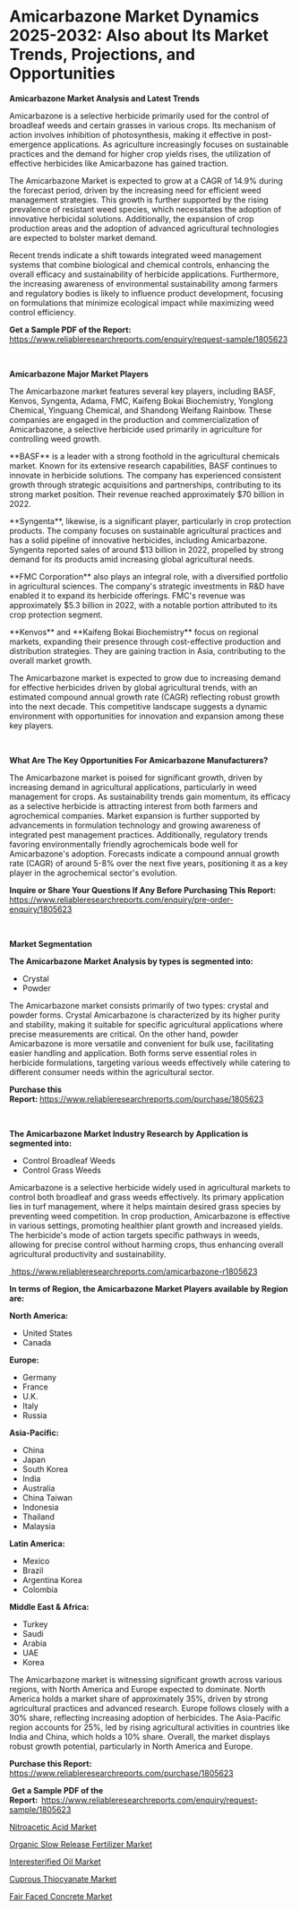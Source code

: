 <p><h1>Amicarbazone Market Dynamics 2025-2032: Also about Its Market Trends, Projections, and Opportunities</h1></p><p><strong>Amicarbazone Market Analysis and Latest Trends</strong></p>
<p><p>Amicarbazone is a selective herbicide primarily used for the control of broadleaf weeds and certain grasses in various crops. Its mechanism of action involves inhibition of photosynthesis, making it effective in post-emergence applications. As agriculture increasingly focuses on sustainable practices and the demand for higher crop yields rises, the utilization of effective herbicides like Amicarbazone has gained traction.</p><p>The Amicarbazone Market is expected to grow at a CAGR of 14.9% during the forecast period, driven by the increasing need for efficient weed management strategies. This growth is further supported by the rising prevalence of resistant weed species, which necessitates the adoption of innovative herbicidal solutions. Additionally, the expansion of crop production areas and the adoption of advanced agricultural technologies are expected to bolster market demand.</p><p>Recent trends indicate a shift towards integrated weed management systems that combine biological and chemical controls, enhancing the overall efficacy and sustainability of herbicide applications. Furthermore, the increasing awareness of environmental sustainability among farmers and regulatory bodies is likely to influence product development, focusing on formulations that minimize ecological impact while maximizing weed control efficiency.</p></p>
<p><strong>Get a Sample PDF of the Report:&nbsp;</strong> <a href="https://www.reliableresearchreports.com/enquiry/request-sample/1805623?utm_campaign=123&utm_medium=2&utm_source=Github&utm_content=ia&utm_term=02042025&utm_id=amicarbazone">https://www.reliableresearchreports.com/enquiry/request-sample/1805623</a></p>
<p>&nbsp;</p>
<p><strong>Amicarbazone Major Market Players</strong></p>
<p><p>The Amicarbazone market features several key players, including BASF, Kenvos, Syngenta, Adama, FMC, Kaifeng Bokai Biochemistry, Yonglong Chemical, Yinguang Chemical, and Shandong Weifang Rainbow. These companies are engaged in the production and commercialization of Amicarbazone, a selective herbicide used primarily in agriculture for controlling weed growth.</p><p>**BASF** is a leader with a strong foothold in the agricultural chemicals market. Known for its extensive research capabilities, BASF continues to innovate in herbicide solutions. The company has experienced consistent growth through strategic acquisitions and partnerships, contributing to its strong market position. Their revenue reached approximately $70 billion in 2022.</p><p>**Syngenta**, likewise, is a significant player, particularly in crop protection products. The company focuses on sustainable agricultural practices and has a solid pipeline of innovative herbicides, including Amicarbazone. Syngenta reported sales of around $13 billion in 2022, propelled by strong demand for its products amid increasing global agricultural needs.</p><p>**FMC Corporation** also plays an integral role, with a diversified portfolio in agricultural sciences. The company's strategic investments in R&D have enabled it to expand its herbicide offerings. FMC's revenue was approximately $5.3 billion in 2022, with a notable portion attributed to its crop protection segment.</p><p>**Kenvos** and **Kaifeng Bokai Biochemistry** focus on regional markets, expanding their presence through cost-effective production and distribution strategies. They are gaining traction in Asia, contributing to the overall market growth.</p><p>The Amicarbazone market is expected to grow due to increasing demand for effective herbicides driven by global agricultural trends, with an estimated compound annual growth rate (CAGR) reflecting robust growth into the next decade. This competitive landscape suggests a dynamic environment with opportunities for innovation and expansion among these key players.</p></p>
<p>&nbsp;</p>
<p><strong>What Are The Key Opportunities For Amicarbazone Manufacturers?</strong></p>
<p><p>The Amicarbazone market is poised for significant growth, driven by increasing demand in agricultural applications, particularly in weed management for crops. As sustainability trends gain momentum, its efficacy as a selective herbicide is attracting interest from both farmers and agrochemical companies. Market expansion is further supported by advancements in formulation technology and growing awareness of integrated pest management practices. Additionally, regulatory trends favoring environmentally friendly agrochemicals bode well for Amicarbazone's adoption. Forecasts indicate a compound annual growth rate (CAGR) of around 5-8% over the next five years, positioning it as a key player in the agrochemical sector's evolution.</p></p>
<p><strong>Inquire or Share Your Questions If Any Before Purchasing This Report:</strong> <a href="https://www.reliableresearchreports.com/enquiry/pre-order-enquiry/1805623?utm_campaign=123&utm_medium=2&utm_source=Github&utm_content=ia&utm_term=02042025&utm_id=amicarbazone">https://www.reliableresearchreports.com/enquiry/pre-order-enquiry/1805623</a></p>
<p>&nbsp;</p>
<p><strong>Market Segmentation</strong></p>
<p><strong>The Amicarbazone Market Analysis by types is segmented into:</strong></p>
<p><ul><li>Crystal</li><li>Powder</li></ul></p>
<p><p>The Amicarbazone market consists primarily of two types: crystal and powder forms. Crystal Amicarbazone is characterized by its higher purity and stability, making it suitable for specific agricultural applications where precise measurements are critical. On the other hand, powder Amicarbazone is more versatile and convenient for bulk use, facilitating easier handling and application. Both forms serve essential roles in herbicide formulations, targeting various weeds effectively while catering to different consumer needs within the agricultural sector.</p></p>
<p><strong>Purchase this Report:&nbsp;</strong><a href="https://www.reliableresearchreports.com/purchase/1805623?utm_campaign=123&utm_medium=2&utm_source=Github&utm_content=ia&utm_term=02042025&utm_id=amicarbazone">https://www.reliableresearchreports.com/purchase/1805623</a></p>
<p>&nbsp;</p>
<p><strong>The Amicarbazone Market Industry Research by Application is segmented into:</strong></p>
<p><ul><li>Control Broadleaf Weeds</li><li>Control Grass Weeds</li></ul></p>
<p><p>Amicarbazone is a selective herbicide widely used in agricultural markets to control both broadleaf and grass weeds effectively. Its primary application lies in turf management, where it helps maintain desired grass species by preventing weed competition. In crop production, Amicarbazone is effective in various settings, promoting healthier plant growth and increased yields. The herbicide's mode of action targets specific pathways in weeds, allowing for precise control without harming crops, thus enhancing overall agricultural productivity and sustainability.</p></p>
<p><a href="https://www.reliableresearchreports.com/amicarbazone-r1805623?utm_campaign=123&utm_medium=2&utm_source=Github&utm_content=ia&utm_term=02042025&utm_id=amicarbazone">&nbsp;https://www.reliableresearchreports.com/amicarbazone-r1805623</a></p>
<p><strong>In terms of Region, the Amicarbazone Market Players available by Region are:</strong></p>
<p>
    <p> <strong> North America: </strong>
        <ul>
            <li>United States</li>
            <li>Canada</li>
        </ul>
        </p> 
    <p> <strong> Europe: </strong>
        <ul>
            <li>Germany</li>
            <li>France</li>
            <li>U.K.</li>
            <li>Italy</li>
            <li>Russia</li>
        </ul>
        </p> 
    <p> <strong> Asia-Pacific: </strong>
        <ul>
            <li>China</li>
            <li>Japan</li>
            <li>South Korea</li>
            <li>India</li>
            <li>Australia</li>
            <li>China Taiwan</li>
            <li>Indonesia</li>
            <li>Thailand</li>
            <li>Malaysia</li>
        </ul>
        </p> 
    <p> <strong> Latin America: </strong>
        <ul>
            <li>Mexico</li>
            <li>Brazil</li>
            <li>Argentina Korea</li>
            <li>Colombia</li>
        </ul>
        </p> 
    <p> <strong> Middle East & Africa: </strong>
        <ul>
            <li>Turkey</li>
            <li>Saudi</li>
            <li>Arabia</li>
            <li>UAE</li>
            <li>Korea</li>
        </ul>
    </p>
    </p>
<p><p>The Amicarbazone market is witnessing significant growth across various regions, with North America and Europe expected to dominate. North America holds a market share of approximately 35%, driven by strong agricultural practices and advanced research. Europe follows closely with a 30% share, reflecting increasing adoption of herbicides. The Asia-Pacific region accounts for 25%, led by rising agricultural activities in countries like India and China, which holds a 10% share. Overall, the market displays robust growth potential, particularly in North America and Europe.</p></p>
<p><strong>Purchase this Report: </strong><a href="https://www.reliableresearchreports.com/purchase/1805623?utm_campaign=123&utm_medium=2&utm_source=Github&utm_content=ia&utm_term=02042025&utm_id=amicarbazone">https://www.reliableresearchreports.com/purchase/1805623</a></p>
<p>&nbsp;<strong>Get a Sample PDF of the Report:&nbsp;&nbsp;</strong><a href="https://www.reliableresearchreports.com/enquiry/request-sample/1805623?utm_campaign=123&utm_medium=2&utm_source=Github&utm_content=ia&utm_term=02042025&utm_id=amicarbazone">https://www.reliableresearchreports.com/enquiry/request-sample/1805623</a></p>
<p><strong></strong></p>
<p><p><a href="https://github.com/boyertrull4r/Market-Research-Report-List-1/blob/main/nitroacetic-acid-market.md?utm_campaign=123&utm_medium=2&utm_source=Github&utm_content=ia&utm_term=02042025&utm_id=amicarbazone">Nitroacetic Acid Market</a></p><p><a href="https://github.com/pilukypalis/Market-Research-Report-List-1/blob/main/organic-slow-release-fertilizer-market.md?utm_campaign=123&utm_medium=2&utm_source=Github&utm_content=ia&utm_term=02042025&utm_id=amicarbazone">Organic Slow Release Fertilizer Market</a></p><p><a href="https://github.com/jugutstam/Market-Research-Report-List-1/blob/main/interesterified-oil-market.md?utm_campaign=123&utm_medium=2&utm_source=Github&utm_content=ia&utm_term=02042025&utm_id=amicarbazone">Interesterified Oil Market</a></p><p><a href="https://github.com/siertnamba7u/Market-Research-Report-List-1/blob/main/cuprous-thiocyanate-market.md?utm_campaign=123&utm_medium=2&utm_source=Github&utm_content=ia&utm_term=02042025&utm_id=amicarbazone">Cuprous Thiocyanate Market</a></p><p><a href="https://github.com/zakkistuey/Market-Research-Report-List-1/blob/main/fair-faced-concrete-market.md?utm_campaign=123&utm_medium=2&utm_source=Github&utm_content=ia&utm_term=02042025&utm_id=amicarbazone">Fair Faced Concrete Market</a></p></p>